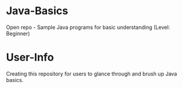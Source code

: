 # Java-Basics
Open repo - Sample Java programs for basic understanding (Level: Beginner)

# User-Info
Creating this repository for users to glance through and brush up Java basics.
